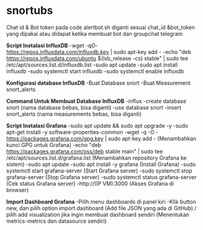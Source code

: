 # snortubs
Chat id & Bot token pada code alertbot.sh diganti sesuai chat_id &bot_token yang dipakai atau didapat ketika membuat bot dan groupchat telegram


**Script Instalasi InfluxDB**
  -wget -qO- https://repos.influxdata.com/influxdb.key | sudo apt-key add -
  -echo "deb https://repos.influxdata.com/ubuntu $(lsb_release -cs) stable" |       sudo tee /etc/apt/sources.list.d/influxdb.list
  -sudo apt update
  -sudo apt install influxdb
  -sudo systemctl start influxdb
  -sudo systemctl enable influxdb

**Konfigurasi database InfluxDB**
  -Buat Database snort
  -Buat Measurement snort_alerts
  
**Command Untuk Membuat Database InfluxDB**
  -influx
  -create database snort (nama database bebas, bisa diganti)
  -use database snort
  -insert snort_alerts (nama measurements bebas, bisa diganti)

**Script Instalasi Grafana**
  -sudo apt update && sudo apt upgrade -y
  -sudo apt-get install -y software-properties-common
  -wget -q -O - https://packages.grafana.com/gpg.key | sudo apt-key add -         (Menambahkan kunci GPG untuk Grafana)
  -echo "deb https://packages.grafana.com/oss/deb stable main" | sudo tee         /etc/apt/sources.list.d/grafana.list (Menambahkan repository Grafana ke        sistem)
  -sudo apt update
  -sudo apt install -y grafana (Install Grafana)
  -sudo systemctl start grafana-server (Start Grafana server)
  -sudo systemctl stop grafana-server (Stop Grafana server)
  -sudo systemctl status grafana-server (Cek status Grafana server)
  -http://(IP VM):3000 (Akses Grafana di browser)

  **Import Dashboard Grafana**
    -Pilih menu dashboards di panel kiri
    -Klik button new, dan pilih option import dashboard (Add file JSON yang         ada di GitHub) / pilih add visualization jika ingin membuat dashboard           sendiri (Menentukan metrics-metrics dan datasource sendiri)
